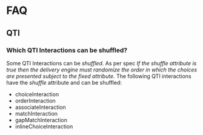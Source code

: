 <!--
author:
    - 'Jérôme Bogaerts'
created_at: '2011-03-18 09:47:57'
updated_at: '2013-03-13 12:51:23'
tags:
    - 'Developer Guide'
-->

FAQ
===

QTI
---

### Which QTI Interactions can be shuffled?

Some QTI Interactions can be *shuffled*. As per spec *If the shuffle attribute is true then the delivery engine must randomize the order in which the choices are presented subject to the fixed attribute*. The following QTI interactions have the *shuffle* attribute and can be shuffled:

-   choiceInteraction
-   orderInteraction
-   associateInteraction
-   matchInteraction
-   gapMatchInteraction
-   inlineChoiceInteraction


